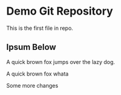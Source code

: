 # Demo Git Repository

This is the first file in repo.

## Ipsum Below

A quick brown fox jumps over the lazy dog.

A quick brown fox whata

Some more changes
